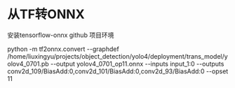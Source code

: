 # 从TF转ONNX
安装tensorflow-onnx github 项目环境

python -m tf2onnx.convert --graphdef /home/liuxingyu/projects/object_detection/yolo4/deployment/trans_model/yolov4_0701.pb --output yolov4_0701_op11.onnx --inputs input_1:0 --outputs conv2d_109/BiasAdd:0,conv2d_101/BiasAdd:0,conv2d_93/BiasAdd:0 --opset 11